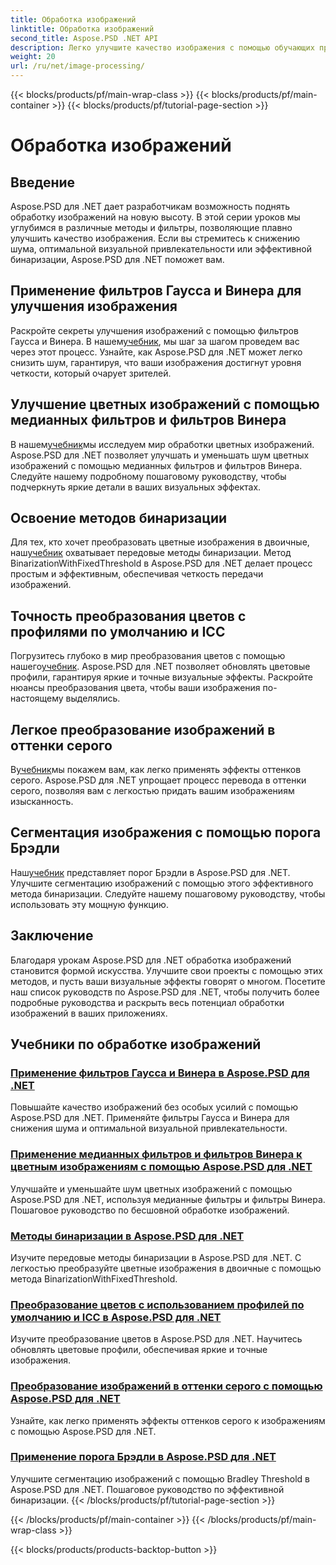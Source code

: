 ```yaml
---
title: Обработка изображений
linktitle: Обработка изображений
second_title: Aspose.PSD .NET API
description: Легко улучшите качество изображения с помощью обучающих программ Aspose.PSD для .NET. Изучите такие методы, как фильтры Гаусса и Винера, преобразование цветов, бинаризация и многое другое.
weight: 20
url: /ru/net/image-processing/
---
```


{{< blocks/products/pf/main-wrap-class >}}
{{< blocks/products/pf/main-container >}}
{{< blocks/products/pf/tutorial-page-section >}}

# Обработка изображений


## Введение

Aspose.PSD для .NET дает разработчикам возможность поднять обработку изображений на новую высоту. В этой серии уроков мы углубимся в различные методы и фильтры, позволяющие плавно улучшить качество изображения. Если вы стремитесь к снижению шума, оптимальной визуальной привлекательности или эффективной бинаризации, Aspose.PSD для .NET поможет вам.

## Применение фильтров Гаусса и Винера для улучшения изображения
 Раскройте секреты улучшения изображений с помощью фильтров Гаусса и Винера. В нашем[учебник](./apply-gaussian-wiener-filters/), мы шаг за шагом проведем вас через этот процесс. Узнайте, как Aspose.PSD для .NET может легко снизить шум, гарантируя, что ваши изображения достигнут уровня четкости, который очарует зрителей.

## Улучшение цветных изображений с помощью медианных фильтров и фильтров Винера
 В нашем[учебник](./apply-median-wiener-filters-color-images/)мы исследуем мир обработки цветных изображений. Aspose.PSD для .NET позволяет улучшать и уменьшать шум цветных изображений с помощью медианных фильтров и фильтров Винера. Следуйте нашему подробному пошаговому руководству, чтобы подчеркнуть яркие детали в ваших визуальных эффектах.

## Освоение методов бинаризации
 Для тех, кто хочет преобразовать цветные изображения в двоичные, наш[учебник](./binarization-techniques/) охватывает передовые методы бинаризации. Метод BinarizationWithFixedThreshold в Aspose.PSD для .NET делает процесс простым и эффективным, обеспечивая четкость передачи изображений.

## Точность преобразования цветов с профилями по умолчанию и ICC
 Погрузитесь глубоко в мир преобразования цветов с помощью нашего[учебник](./color-conversion-default-icc-profiles/). Aspose.PSD для .NET позволяет обновлять цветовые профили, гарантируя яркие и точные визуальные эффекты. Раскройте нюансы преобразования цвета, чтобы ваши изображения по-настоящему выделялись.

## Легкое преобразование изображений в оттенки серого
 В[учебник](./grayscaling-images/)мы покажем вам, как легко применять эффекты оттенков серого. Aspose.PSD для .NET упрощает процесс перевода в оттенки серого, позволяя вам с легкостью придать вашим изображениям изысканность.

## Сегментация изображения с помощью порога Брэдли
 Наш[учебник](./apply-bradley-threshold/) представляет порог Брэдли в Aspose.PSD для .NET. Улучшите сегментацию изображений с помощью этого эффективного метода бинаризации. Следуйте нашему пошаговому руководству, чтобы использовать эту мощную функцию.

## Заключение
Благодаря урокам Aspose.PSD для .NET обработка изображений становится формой искусства. Улучшите свои проекты с помощью этих методов, и пусть ваши визуальные эффекты говорят о многом. Посетите наш список руководств по Aspose.PSD для .NET, чтобы получить более подробные руководства и раскрыть весь потенциал обработки изображений в ваших приложениях.

## Учебники по обработке изображений
### [Применение фильтров Гаусса и Винера в Aspose.PSD для .NET](./apply-gaussian-wiener-filters/)
Повышайте качество изображений без особых усилий с помощью Aspose.PSD для .NET. Применяйте фильтры Гаусса и Винера для снижения шума и оптимальной визуальной привлекательности.
### [Применение медианных фильтров и фильтров Винера к цветным изображениям с помощью Aspose.PSD для .NET](./apply-median-wiener-filters-color-images/)
Улучшайте и уменьшайте шум цветных изображений с помощью Aspose.PSD для .NET, используя медианные фильтры и фильтры Винера. Пошаговое руководство по бесшовной обработке изображений.
### [Методы бинаризации в Aspose.PSD для .NET](./binarization-techniques/)
Изучите передовые методы бинаризации в Aspose.PSD для .NET. С легкостью преобразуйте цветные изображения в двоичные с помощью метода BinarizationWithFixedThreshold.
### [Преобразование цветов с использованием профилей по умолчанию и ICC в Aspose.PSD для .NET](./color-conversion-default-icc-profiles/)
Изучите преобразование цветов в Aspose.PSD для .NET. Научитесь обновлять цветовые профили, обеспечивая яркие и точные изображения.
### [Преобразование изображений в оттенки серого с помощью Aspose.PSD для .NET](./grayscaling-images/)
Узнайте, как легко применять эффекты оттенков серого к изображениям с помощью Aspose.PSD для .NET.
### [Применение порога Брэдли в Aspose.PSD для .NET](./apply-bradley-threshold/)
Улучшите сегментацию изображений с помощью Bradley Threshold в Aspose.PSD для .NET. Пошаговое руководство по эффективной бинаризации.
{{< /blocks/products/pf/tutorial-page-section >}}

{{< /blocks/products/pf/main-container >}}
{{< /blocks/products/pf/main-wrap-class >}}

{{< blocks/products/products-backtop-button >}}
